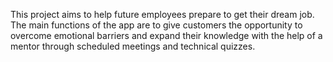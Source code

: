 This project aims to help future employees prepare to get their dream job. The main functions of the app are to give customers the opportunity to overcome emotional barriers and expand their knowledge with the help of a mentor through scheduled meetings and technical quizzes.

